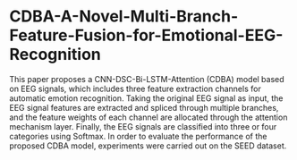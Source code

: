 # CDBA-A-Novel-Multi-Branch-Feature-Fusion-for-Emotional-EEG-Recognition
This paper proposes a CNN-DSC-Bi-LSTM-Attention (CDBA) model based on EEG signals, which includes three feature extraction channels for automatic emotion recognition. Taking the original EEG signal as input, the EEG signal features are extracted and spliced through multiple branches, and the feature weights of each channel are allocated through the attention mechanism layer. Finally, the EEG signals are classified into three or four categories using Softmax. In order to evaluate the performance of the proposed CDBA model, experiments were carried out on the SEED dataset.
